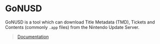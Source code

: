 # GoNUSD
GoNUSD is a tool which can download Title Metadata (TMD), Tickets and Contents (commonly `.app` files) from the Nintendo Update Server.

> [Documentation](https://pkg.go.dev/github.com/wii-tools/GoNUSD)
